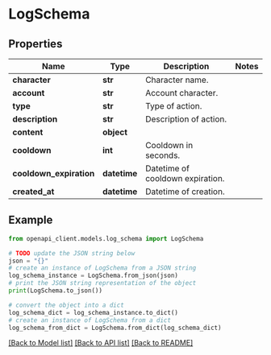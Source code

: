 # LogSchema


## Properties

Name | Type | Description | Notes
------------ | ------------- | ------------- | -------------
**character** | **str** | Character name. | 
**account** | **str** | Account character. | 
**type** | **str** | Type of action. | 
**description** | **str** | Description of action. | 
**content** | **object** |  | 
**cooldown** | **int** | Cooldown in seconds. | 
**cooldown_expiration** | **datetime** | Datetime of cooldown expiration. | 
**created_at** | **datetime** | Datetime of creation. | 

## Example

```python
from openapi_client.models.log_schema import LogSchema

# TODO update the JSON string below
json = "{}"
# create an instance of LogSchema from a JSON string
log_schema_instance = LogSchema.from_json(json)
# print the JSON string representation of the object
print(LogSchema.to_json())

# convert the object into a dict
log_schema_dict = log_schema_instance.to_dict()
# create an instance of LogSchema from a dict
log_schema_from_dict = LogSchema.from_dict(log_schema_dict)
```
[[Back to Model list]](../README.md#documentation-for-models) [[Back to API list]](../README.md#documentation-for-api-endpoints) [[Back to README]](../README.md)



